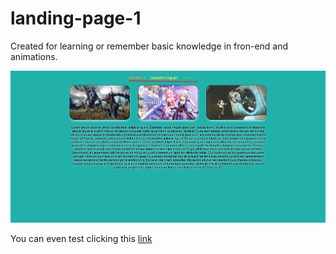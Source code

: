 # landing-page-1

Created for learning or remember basic knowledge in fron-end and animations.

![preview](img/preview.png)

You can even test clicking this [link](https://bodamat.github.io/landing-page-1/)
